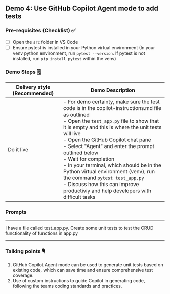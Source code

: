 ## Demo 4: Use GitHub Copilot Agent mode to add tests
### Pre-requisites (Checklist) ✅

- [ ] Open the `src` folder in VS Code
- [ ] Ensure pytest is installed in your Python virtual environment (In your venv python environment, run `pytest --version`. If pytest is not installed, run `pip install pytest` within the venv)

### Demo Steps 🗒   

Delivery style (Recommended) | Demo Description
--------------|-------------
Do it live | - For demo certainty, make sure the test code is in the copilot-instructions.md file as outlined <br> - Open the `test_app.py` file to show that it is empty and this is where the unit tests will live <br> - Open the GitHub Copilot chat pane <br> - Select "Agent" and enter the prompt outlined below <br> - Wait for completion <br> - In your terminal, which should be in the Python virtual environment (venv), run the command `pytest test_app.py` <br> - Discuss how this can improve productiviy and help developers with difficult tasks 

### Prompts

*********
I have a file called test_app.py. Create some unit tests to test the CRUD functionality of functions in app.py
*********

### Talking points 🎙
1. GitHub Copilot Agent mode can be used to generate unit tests based on existing code, which can save time and ensure comprehensive test coverage.
2. Use of custom instructions to guide Copilot in generating code, following the teams coding standards and practices.

